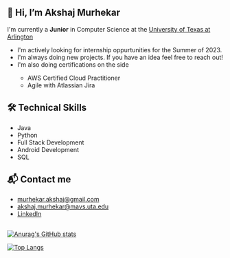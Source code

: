 <link rel="stylesheet" href="https://cdn.jsdelivr.net/gh/devicons/devicon@v2.15.1/devicon.min.css">

<h2>👋 Hi, I’m Akshaj Murhekar </h2>
<p>I'm currently a <strong>Junior</strong> in Computer Science at the <a href="https://www.uta.edu/academics/schools-colleges/engineering/academics/departments/cse" target="_blank">University of Texas at Arlington</a></p>
<ul>
  <li>I'm actively looking for internship oppurtunities for the Summer of 2023.</li>
  <li>I'm always doing new projects. If you have an idea feel free to reach out!</li>
  <li>I'm also doing certifications on the side</li>
    <ul>
      <li>AWS Certified Cloud Practitioner</li>
      <li>Agile with Atlassian Jira</li>
    </ul>
</ul>

<h2>🛠 Technical Skills </h2>
  <ul>
  <li>Java</li>
  <li>Python</li>
  <li>Full Stack Development</li>
  <li>Android Development</li>
  <li>SQL</li>
  </ul>
  
<h2>📬 Contact me</h2>
<ul>
  <li><a href="mailto:murhekar.akshaj@gmail.com">murhekar.akshaj@gmail.com</a></li>
  <li><a href="mailto:akshaj.murhekar@mavs.uta.edu">akshaj.murhekar@mavs.uta.edu</a></li>
  <li><a href="https://www.linkedin.com/in/akshaj-murhekar/">LinkedIn</a></li>
</ul>
<h2></h2>


[![Anurag's GitHub stats](https://github-readme-stats.vercel.app/api?username=akshaj02&show_icons=true&theme=dark&hide=issues)](https://github.com/anuraghazra/github-readme-stats)


[![Top Langs](https://github-readme-stats.vercel.app/api/top-langs/?username=akshaj02&layout=compact&theme=dark&langs_count=7)](https://github.com/anuraghazra/github-readme-stats)


<!---
akshaj02/akshaj02 is a ✨ special ✨ repository because its `README.md` (this file) appears on your GitHub profile.
You can click the Preview link to take a look at your changes.
--->
